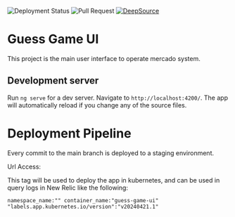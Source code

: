 ![Deployment Status](https://github.com/giovannicandido/mercado-ui/actions/workflows/deploy-staging.yml/badge.svg?branch=main)
![Pull Request](https://github.com/giovannicandido/mercado-ui/actions/workflows/pr.yml/badge.svg)
[![DeepSource](https://deepsource.io/gh/giovannicandido/mercado-ui.svg/?label=active+issues&show_trend=true&token=VPKuFqZgaTj_Z50Lj9-nrl42)](https://deepsource.io/gh/giovannicandido/mercado-ui/?ref=repository-badge)
# Guess Game UI

This project is the main user interface to operate mercado system.

## Development server

Run `ng serve` for a dev server. Navigate to `http://localhost:4200/`. The app will automatically reload if you change any of the source files.

# Deployment Pipeline

Every commit to the main branch is deployed to a staging environment.

Url Access: 

This tag will be used to deploy the app in kubernetes, and can be used in query logs in New Relic like the following:

```text
namespace_name:"" container_name:"guess-game-ui" "labels.app.kubernetes.io/version":"v20240421.1"
```
